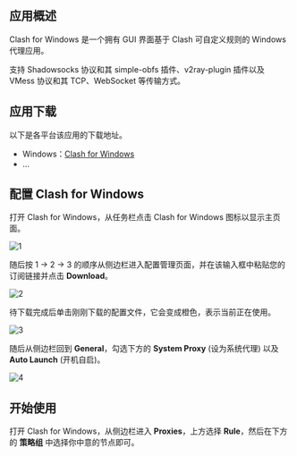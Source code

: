 ## 应用概述

Clash for Windows 是一个拥有 GUI 界面基于 Clash 可自定义规则的 Windows 代理应用。

支持 Shadowsocks 协议和其 simple-obfs 插件、v2ray-plugin 插件以及 VMess 协议和其 TCP、WebSocket 等传输方式。

## 应用下载

以下是各平台该应用的下载地址。

- Windows：[Clash for Windows](https://github.com/Fndroid/clash_for_windows_pkg/releases)
- ...

## 配置 Clash for Windows

打开 Clash for Windows，从任务栏点击 Clash for Windows 图标以显示主页面。

![1](https://i.loli.net/2019/02/13/5c63d6ccd2460.png ':size=600')

随后按 1 -> 2 -> 3 的顺序从侧边栏进入配置管理页面，并在该输入框中粘贴您的订阅链接并点击 **Download**。

![2](https://i.loli.net/2019/02/13/5c63d79cd7854.png ':size=600')

待下载完成后单击刚刚下载的配置文件，它会变成橙色，表示当前正在使用。

![3](https://i.loli.net/2019/02/13/5c63d9b12aa2b.png ':size=600')

随后从侧边栏回到 **General**，勾选下方的 **System Proxy** (设为系统代理) 以及 **Auto Launch** (开机自启)。

![4](https://i.loli.net/2019/02/13/5c63dbfe7e45e.png ':size=600')

## 开始使用

打开 Clash for Windows，从侧边栏进入 **Proxies**，上方选择 **Rule**，然后在下方的 **策略组** 中选择你中意的节点即可。

